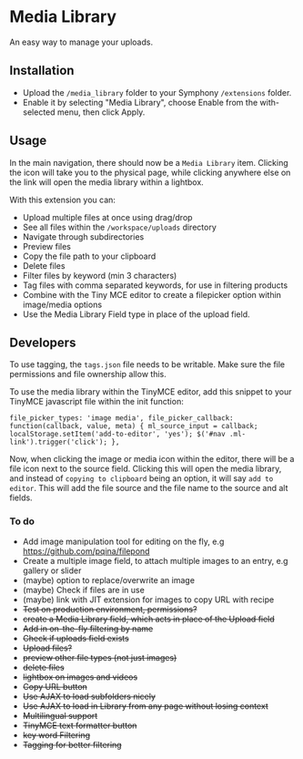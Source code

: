 # Media Library

An easy way to manage your uploads.

## Installation

- Upload the `/media_library` folder to your Symphony `/extensions` folder.
- Enable it by selecting "Media Library", choose Enable from the with-selected menu, then click Apply.

## Usage

In the main navigation, there should now be a `Media Library` item. Clicking the icon will take you to the physical page, while clicking anywhere else on the link will open the media library within a lightbox.

With this extension you can:

- Upload multiple files at once using drag/drop
- See all files within the `/workspace/uploads` directory
- Navigate through subdirectories
- Preview files
- Copy the file path to your clipboard
- Delete files
- Filter files by keyword (min 3 characters)
- Tag files with comma separated keywords, for use in filtering products
- Combine with the Tiny MCE editor to create a filepicker option within image/media options
- Use the Media Library Field type in place of the upload field.

## Developers

To use tagging, the `tags.json` file needs to be writable. Make sure the file permissions and file ownership allow this.

To use the media library within the TinyMCE editor, add this snippet to your TinyMCE javascript file within the init function:

`
file_picker_types: 'image media',
file_picker_callback: function(callback, value, meta) {
	ml_source_input = callback;
	localStorage.setItem('add-to-editor', 'yes');
	$('#nav .ml-link').trigger('click');
},
`

Now, when clicking the image or media icon within the editor, there will be a file icon next to the source field. Clicking this will open the media library, and instead of `copying to clipboard` being an option, it will say `add to editor`. This will add the file source and the file name to the source and alt fields.

### To do

- Add image manipulation tool for editing on the fly, e.g https://github.com/pqina/filepond
- Create a multiple image field, to attach multiple images to an entry, e.g gallery or slider
- (maybe) option to replace/overwrite an image
- (maybe) Check if files are in use
- (maybe) link with JIT extension for images to copy URL with recipe
- ~~Test on production environment, permissions?~~
- ~~create a Media Library field, which acts in place of the Upload field~~
- ~~Add in on-the-fly filtering by name~~
- ~~Check if uploads field exists~~
- ~~Upload files?~~
- ~~preview other file types (not just images)~~
- ~~delete files~~
- ~~lightbox on images and videos~~
- ~~Copy URL button~~
- ~~Use AJAX to load subfolders nicely~~
- ~~Use AJAX to load in Library from any page without losing context~~
- ~~Multilingual support~~
- ~~TinyMCE text formatter button~~
- ~~key word Filtering~~
- ~~Tagging for better filtering~~
